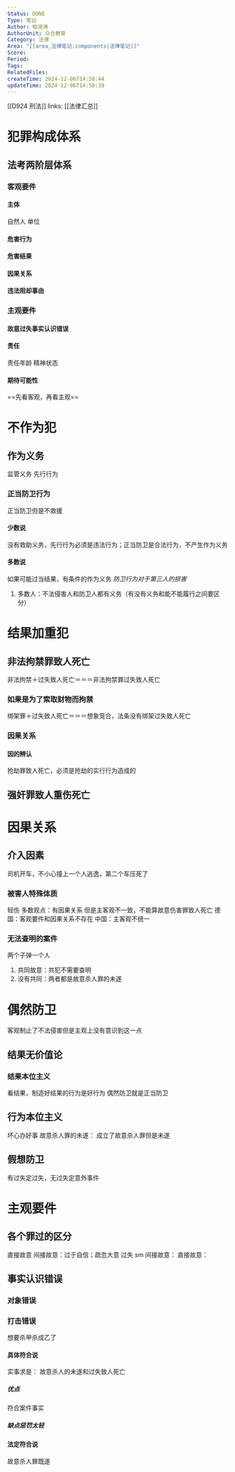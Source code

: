 ```yaml
---
Status: DONE
Type: 笔记
Author: 柏浪涛
AuthorUnit: 众合教育
Category: 法律
Area: "[[area_法律笔记.components|法律笔记]]"
Score: 
Period: 
Tags: 
RelatedFiles: 
createTime: 2024-12-06T14:50:44
updateTime: 2024-12-06T14:50:39
---
```

[[D924 刑法]]
links:
[[法律汇总]]
# 犯罪构成体系
## 法考两阶层体系
### 客观要件
#### 主体
自然人
单位
#### 危害行为
#### 危害结果
#### 因果关系
#### 违法阻却事由
### 主观要件
#### 故意过失事实认识错误
#### 责任
责任年龄
精神状态
#### 期待可能性

==先看客观，再看主观==
# 不作为犯
## 作为义务
监管义务
先行行为
### 正当防卫行为
正当防卫但是不救援
#### 少数说
没有救助义务，先行行为必须是违法行为；正当防卫是合法行为，不产生作为义务
#### 多数说
如果可能过当结果，有条件的作为义务
*防卫行为对于第三人的损害*
1. 多数人：不法侵害人和防卫人都有义务（有没有义务和能不能履行之间要区分）
# 结果加重犯
## 非法拘禁罪致人死亡
非法拘禁＋过失致人死亡＝＝＝非法拘禁罪过失致人死亡

### 如果是为了索取财物而拘禁
绑架罪＋过失致人死亡＝＝＝想象竞合，法条没有绑架过失致人死亡

### 因果关系
#### 因的辨认
抢劫罪致人死亡，必须是抢劫的实行行为造成的
## 强奸罪致人重伤死亡
# 因果关系
## 介入因素
司机开车，不小心撞上一个人逃逸，第二个车压死了

### 被害人特殊体质
轻伤
多数观点：有因果关系
但是主客观不一致，不能算故意伤害罪致人死亡
德国：客观要件和因果关系不存在
中国：主客观不统一

### 无法查明的案件
两个子弹一个人
1. 共同故意：共犯不需要查明
2. 没有共同：两者都是故意杀人罪的未遂

# 偶然防卫
客观制止了不法侵害但是主观上没有意识到这一点

## 结果无价值论
### 结果本位主义
看结果，制造好结果的行为是好行为
偶然防卫就是正当防卫
## 行为本位主义
坏心办好事
故意杀人罪的未遂：
成立了故意杀人罪但是未遂
## 假想防卫
有过失定过失，无过失定意外事件
# 主观要件
## 各个罪过的区分

直接故意
间接故意：过于自信；疏忽大意
过失
sm
间接故意：
直接故意：
## 事实认识错误
### 对象错误
### 打击错误
想要杀甲杀成乙了
#### 具体符合说
实事求是：
故意杀人的未遂和过失致人死亡
##### 优点
符合案件事实
##### 缺点惩罚太轻
#### 法定符合说
故意杀人罪既遂







